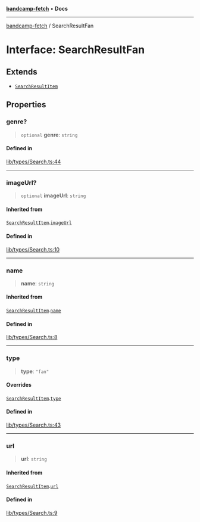 [**bandcamp-fetch**](../README.md) • **Docs**

***

[bandcamp-fetch](../README.md) / SearchResultFan

# Interface: SearchResultFan

## Extends

- [`SearchResultItem`](SearchResultItem.md)

## Properties

### genre?

> `optional` **genre**: `string`

#### Defined in

[lib/types/Search.ts:44](https://github.com/patrickkfkan/bandcamp-fetch/blob/e4cb82348d4aab387354625a2433077d57362f73/src/lib/types/Search.ts#L44)

***

### imageUrl?

> `optional` **imageUrl**: `string`

#### Inherited from

[`SearchResultItem`](SearchResultItem.md).[`imageUrl`](SearchResultItem.md#imageurl)

#### Defined in

[lib/types/Search.ts:10](https://github.com/patrickkfkan/bandcamp-fetch/blob/e4cb82348d4aab387354625a2433077d57362f73/src/lib/types/Search.ts#L10)

***

### name

> **name**: `string`

#### Inherited from

[`SearchResultItem`](SearchResultItem.md).[`name`](SearchResultItem.md#name)

#### Defined in

[lib/types/Search.ts:8](https://github.com/patrickkfkan/bandcamp-fetch/blob/e4cb82348d4aab387354625a2433077d57362f73/src/lib/types/Search.ts#L8)

***

### type

> **type**: `"fan"`

#### Overrides

[`SearchResultItem`](SearchResultItem.md).[`type`](SearchResultItem.md#type)

#### Defined in

[lib/types/Search.ts:43](https://github.com/patrickkfkan/bandcamp-fetch/blob/e4cb82348d4aab387354625a2433077d57362f73/src/lib/types/Search.ts#L43)

***

### url

> **url**: `string`

#### Inherited from

[`SearchResultItem`](SearchResultItem.md).[`url`](SearchResultItem.md#url)

#### Defined in

[lib/types/Search.ts:9](https://github.com/patrickkfkan/bandcamp-fetch/blob/e4cb82348d4aab387354625a2433077d57362f73/src/lib/types/Search.ts#L9)
